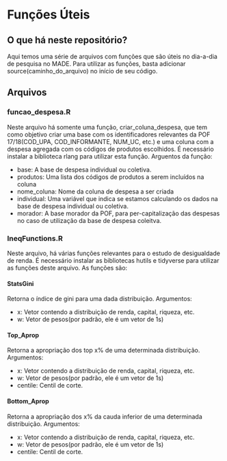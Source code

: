 # Funções Úteis
## O que há neste repositório?
Aqui temos uma série de arquivos com funções que são úteis no dia-a-dia de pesquisa no MADE. Para utilizar as funções, basta adicionar source(caminho_do_arquivo) no início de seu código.
## Arquivos
### funcao_despesa.R
Neste arquivo há somente uma função, criar_coluna_despesa, que tem como objetivo criar uma base com os identificadores relevantes da POF 17/18(COD_UPA, COD_INFORMANTE, NUM_UC, etc.) e uma coluna com a despesa agregada com os códigos de produtos escolhidos. É necessário instalar a biblioteca rlang para utilizar esta função.
Arguentos da função:
- base: A base de despesa individual ou coletiva.
- produtos: Uma lista dos códigos de produtos a serem incluídos na coluna
- nome_coluna: Nome da coluna de despesa a ser criada
- individual: Uma variável que indica se estamos calculando os dados na base de despesa individual ou coletiva.
- morador: A base morador da POF, para per-capitalização das despesas no caso de utilização da base de despesa coleitva.
### IneqFunctions.R
Neste arquivo, há várias funções relevantes para o estudo de desigualdade de renda. É necessário instalar as bibliotecas hutils e tidyverse para utilizar as funções deste arquivo. As funções são:
#### StatsGini
Retorna o índice de gini para uma dada distribuição. Argumentos:
- x: Vetor contendo a distribuição de renda, capital, riqueza, etc.
- w: Vetor de pesos(por padrão, ele é um vetor de 1s)
#### Top_Aprop
Retorna a apropriação dos top x% de uma determinada distribuição. Argumentos:
- x: Vetor contendo a distribuição de renda, capital, riqueza, etc.
- w: Vetor de pesos(por padrão, ele é um vetor de 1s)
- centile: Centil de corte.
#### Bottom_Aprop
Retorna a apropriação dos x% da cauda inferior de uma determinada distribuição. Argumentos:
- x: Vetor contendo a distribuição de renda, capital, riqueza, etc.
- w: Vetor de pesos(por padrão, ele é um vetor de 1s)
- centile: Centil de corte.